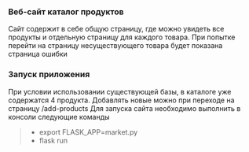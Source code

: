 ### Веб-сайт каталог продуктов

Сайт содержит в себе общую страницу, где можно увидеть все продукты и отдельную страницу для
каждого товара. При попытке перейти на страницу несуществующего товара будет показана страница ошибки

### Запуск приложения
При условии использовании существующей базы, в каталоге уже содержатся 4 продукта. Добавлять новые
можно при переходе на страницу /add-products
Для запуска сайта необходимо выполнить в консоли следующие команды
> * export FLASK_APP=market.py
> * flask run
